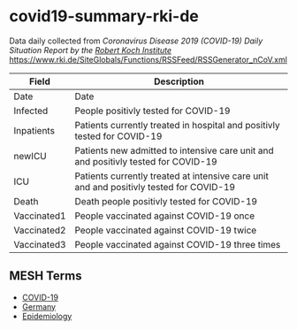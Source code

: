# covid19-summary-rki-de

Data daily collected from *Coronavirus Disease 2019 (COVID-19) Daily Situation Report
by the [Robert Koch Institute](https://github.com/orgs/robert-koch-institut)* <https://www.rki.de/SiteGlobals/Functions/RSSFeed/RSSGenerator_nCoV.xml>

| Field | Description |
| ----- | ----------- |
| Date  | Date        |
| Infected | People positivly tested for COVID-19 |
| Inpatients | Patients currently treated in hospital and positivly tested for COVID-19
| newICU | Patients new admitted to intensive care unit and and positivly tested for COVID-19
| ICU | Patients currently treated at intensive care unit and and positivly tested for COVID-19
| Death | Death people positivly tested for COVID-19 |
| Vaccinated1 | People vaccinated against COVID-19 once |
| Vaccinated2 | People vaccinated against COVID-19 twice |
| Vaccinated3 | People vaccinated against COVID-19 three times |

## MESH Terms

* [COVID-19](http://id.nlm.nih.gov/mesh/D000086382)
* [Germany](http://id.nlm.nih.gov/mesh/D005858)
* [Epidemiology](http://id.nlm.nih.gov/mesh/D004813)



